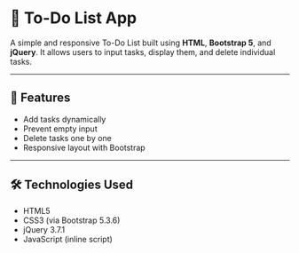 # 📝 To-Do List App

A simple and responsive To-Do List built using **HTML**, **Bootstrap 5**, and **jQuery**. It allows users to input tasks, display them, and delete individual tasks.

---

## 🚀 Features

- Add tasks dynamically
- Prevent empty input
- Delete tasks one by one
- Responsive layout with Bootstrap

---


## 🛠️ Technologies Used

- HTML5
- CSS3 (via Bootstrap 5.3.6)
- jQuery 3.7.1
- JavaScript (inline script)
